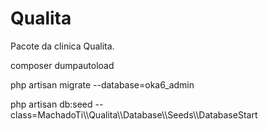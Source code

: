 # Qualita #

Pacote da clinica Qualita.

composer dumpautoload

php artisan migrate --database=oka6_admin

php artisan db:seed --class=MachadoTi\\\Qualita\\\Database\\\Seeds\\\DatabaseStart


